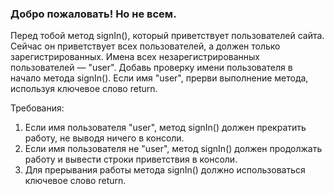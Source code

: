 
### Добро пожаловать! Но не всем.

Перед тобой метод signIn(), который приветствует пользователей сайта. Сейчас он приветствует всех пользователей,
а должен только зарегистрированных. Имена всех незарегистрированных пользователей &mdash; &quot;user&quot;.
Добавь проверку имени пользователя в начало метода signIn().
Если имя &quot;user&quot;, прерви выполнение метода, используя ключевое слово return.


Требования:
1.	Если имя пользователя &quot;user&quot;, метод signIn() должен прекратить работу, не выводя ничего в консоли.
2.	Если имя пользователя не &quot;user&quot;, метод signIn() должен продолжать работу и вывести строки приветствия в консоли.
3.	Для прерывания работы метода signIn() должно использоваться ключевое слово return.


